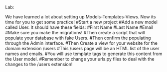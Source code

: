 Lab:
 
 
We have learned a lot about setting up Models-Templates-Views.
Now its time for you to get some practice!
#Start a new project
#Add a new model called User. It should have these fields:
#First Name
#Last Name
#Email
#Make sure you make the migrations!
#Then create a script that will populate your database with fake Users.
#Then confirm the populating through the Admin interface.
#Then Create a view for your website for the domain extension /users
#This /users page will be an HTML list of the user names and emails.
#You will use template tags to generate this content from the User model.
#Remember to change your urls.py files to deal with the changes to the /users extension!